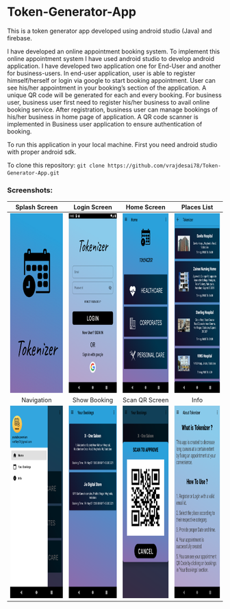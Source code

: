# Token-Generator-App
This is a token generator app developed using android studio (Java) and firebase.

I have developed an online appointment booking system. To implement this online appointment system I have used android studio to develop android application. I have developed two application one for End-User and another for business-users. In end-user application, user is able to register himself/herself or login via google to start booking appointment. User can see his/her appointment in your booking’s section of the application. A unique QR code will be generated for each and every booking. For business user, business user first need to register his/her business to avail online booking service. After registration, business user can manage bookings of his/her business in home page of application. A QR code scanner is implemented in Business user application to ensure authentication of booking. 

To run this application in your local machine. First you need android studio with proper android sdk.

To clone this repository: `git clone https://github.com/vrajdesai78/Token-Generator-App.git`

### Screenshots:

| Splash Screen | Login Screen | Home Screen | Places List |
|      :---:    |     :---:    |       :---: |  :---:      |
| <img src="https://github.com/vrajdesai78/Token-Generator-App/blob/master/Screenshots/splash_screen.png" width="250" height="420"> | <img src="https://github.com/vrajdesai78/Token-Generator-App/blob/master/Screenshots/Sign_in.png" width="250" height="420"> | <img src="https://github.com/vrajdesai78/Token-Generator-App/blob/master/Screenshots/Home_page.png" width="250" height="420"> | <img src="https://github.com/vrajdesai78/Token-Generator-App/blob/master/Screenshots/Places_list.png" width="250" height="420"> |
| Navigation | Show Booking | Scan QR Screen | Info |
| <img src="https://github.com/vrajdesai78/Token-Generator-App/blob/master/Screenshots/Nav_bar.png" width="250" height="450"> | <img src="https://github.com/vrajdesai78/Token-Generator-App/blob/master/Screenshots/bookings.png" width="250" height="450"> | <img src="https://github.com/vrajdesai78/Token-Generator-App/blob/master/Screenshots/scan_qr.png" width="250" height="450"> | <img src="https://github.com/vrajdesai78/Token-Generator-App/blob/master/Screenshots/info.png" width="250" height="450"> |


